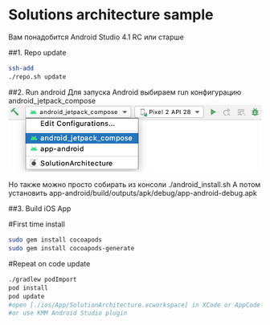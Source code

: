 
# Solutions architecture sample

Вам понадобится Android Studio 4.1 RC или старше

##1. Repo update
```bash
ssh-add
./repo.sh update
```

##2. Run android
Для запуска Android выбираем run конфигурацию android_jetpack_compose  
![image_run_config](misc/android_run_configuration.png)
  
Но также можно просто собирать из консоли ./android_install.sh
А потом установить app-android/build/outputs/apk/debug/app-android-debug.apk  

##3. Build iOS App

#First time install
```bash
sudo gem install cocoapods
sudo gem install cocoapods-generate
```

#Repeat on code update
```bash
./gradlew podImport
pod install
pod update
#open [./ios/App/SolutionArchitecture.xcworkspace] in XCode or AppCode and run project on iOS Emulator
#or use KMM Android Studio plugin
```



